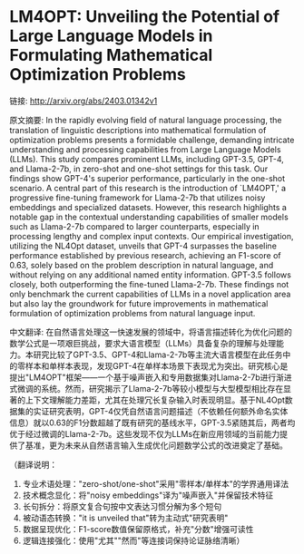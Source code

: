 # LM4OPT: Unveiling the Potential of Large Language Models in Formulating Mathematical Optimization Problems

链接: http://arxiv.org/abs/2403.01342v1

原文摘要:
In the rapidly evolving field of natural language processing, the translation
of linguistic descriptions into mathematical formulation of optimization
problems presents a formidable challenge, demanding intricate understanding and
processing capabilities from Large Language Models (LLMs). This study compares
prominent LLMs, including GPT-3.5, GPT-4, and Llama-2-7b, in zero-shot and
one-shot settings for this task. Our findings show GPT-4's superior
performance, particularly in the one-shot scenario. A central part of this
research is the introduction of `LM4OPT,' a progressive fine-tuning framework
for Llama-2-7b that utilizes noisy embeddings and specialized datasets.
However, this research highlights a notable gap in the contextual understanding
capabilities of smaller models such as Llama-2-7b compared to larger
counterparts, especially in processing lengthy and complex input contexts. Our
empirical investigation, utilizing the NL4Opt dataset, unveils that GPT-4
surpasses the baseline performance established by previous research, achieving
an F1-score of 0.63, solely based on the problem description in natural
language, and without relying on any additional named entity information.
GPT-3.5 follows closely, both outperforming the fine-tuned Llama-2-7b. These
findings not only benchmark the current capabilities of LLMs in a novel
application area but also lay the groundwork for future improvements in
mathematical formulation of optimization problems from natural language input.

中文翻译:
在自然语言处理这一快速发展的领域中，将语言描述转化为优化问题的数学公式是一项艰巨挑战，要求大语言模型（LLMs）具备复杂的理解与处理能力。本研究比较了GPT-3.5、GPT-4和Llama-2-7b等主流大语言模型在此任务中的零样本和单样本表现，发现GPT-4在单样本场景下表现尤为突出。研究核心是提出"LM4OPT"框架——一个基于噪声嵌入和专用数据集对Llama-2-7b进行渐进式微调的系统。然而，研究揭示了Llama-2-7b等较小模型与大型模型相比存在显著的上下文理解能力差距，尤其在处理冗长复杂输入时表现明显。基于NL4Opt数据集的实证研究表明，GPT-4仅凭自然语言问题描述（不依赖任何额外命名实体信息）就以0.63的F1分数超越了既有研究的基线水平，GPT-3.5紧随其后，两者均优于经过微调的Llama-2-7b。这些发现不仅为LLMs在新应用领域的当前能力提供了基准，更为未来从自然语言输入生成优化问题数学公式的改进奠定了基础。  

（翻译说明：  
1. 专业术语处理："zero-shot/one-shot"采用"零样本/单样本"的学界通用译法  
2. 技术概念显化：将"noisy embeddings"译为"噪声嵌入"并保留技术特征  
3. 长句拆分：将原文复合句按中文表达习惯分解为多个短句  
4. 被动语态转换："it is unveiled that"转为主动式"研究表明"  
5. 数据呈现优化：F1-score数值保留原格式，补充"分数"增强可读性  
6. 逻辑连接强化：使用"尤其""然而"等连接词保持论证脉络清晰）

